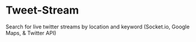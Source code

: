 # Tweet-Stream
Search for live twitter streams by location and keyword (Socket.io, Google Maps, &amp; Twitter API)
